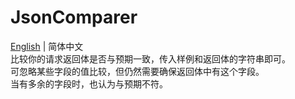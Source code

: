 # JsonComparer
[English](README.md) | 简体中文  
 比较你的请求返回体是否与预期一致，传入样例和返回体的字符串即可。  
 可忽略某些字段的值比较，但仍然需要确保返回体中有这个字段。  
 当有多余的字段时，也认为与预期不符。